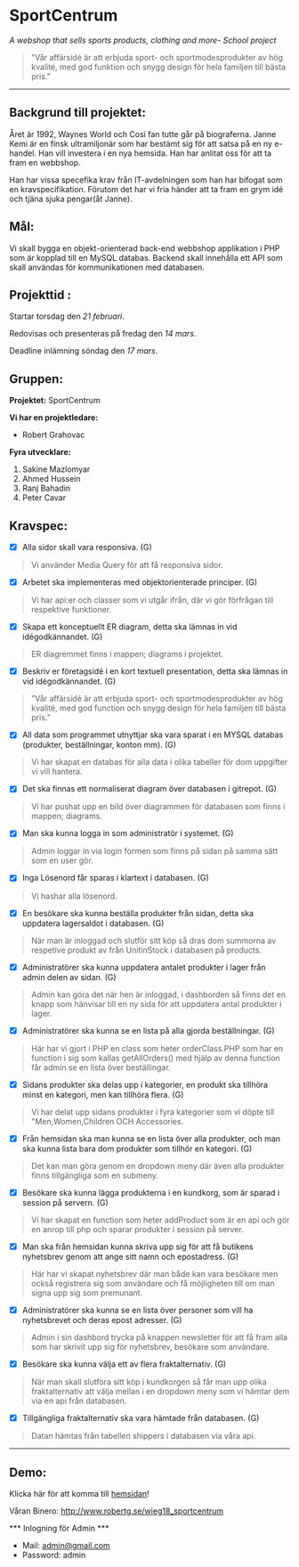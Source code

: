 # SportCentrum

_A webshop that sells sports products, clothing and more- School project_

> ”Vår affärsidé är att erbjuda sport- och sportmodesprodukter av hög kvalité, med god funktion och snygg design för hela familjen till bästa pris.”


***

## Backgrund till projektet:
Året är 1992, Waynes World och Cosí fan tutte går på biograferna. Janne Kemi är en finsk ultramiljonär som har bestämt sig för att satsa på en ny e-handel. Han vill investera i en nya hemsida. Han har anlitat oss för att ta fram en webbshop. 

Han har vissa specefika krav från IT-avdelningen som han har bifogat som en kravspecifikation. Förutom det har vi fria händer att ta fram en grym idé och tjäna sjuka pengar(åt Janne). 


## Mål:  

Vi skall bygga en objekt-orienterad back-end webbshop applikation i PHP som är kopplad till en MySQL databas. Backend skall innehålla ett API som skall användas för kommunikationen med databasen.

## Projekttid :

Startar torsdag den _21 februari_.

Redovisas och presenteras på fredag den _14 mars_.

Deadline inlämning söndag den _17 mars_.

## Gruppen:

__Projektet:__
SportCentrum

__Vi har en projektledare:__ 
- Robert Grahovac

__Fyra utvecklare:__ 
1. Sakine Mazlomyar 
2. Ahmed Hussein 
3. Ranj Bahadin 
4. Peter Cavar 

## Kravspec:
- [x] Alla sidor skall vara responsiva. (G)
> Vi använder Media Query för att få responsiva sidor.
- [x] Arbetet ska implementeras med objektorienterade principer. (G)
> Vi har api:er och classer som vi utgår ifrån, där vi gör förfrågan till respektive funktioner.
- [x] Skapa ett konceptuellt ER diagram, detta ska lämnas in vid idégodkännandet. (G)
> ER diagremmet finns i mappen; diagrams i projektet.
- [x] Beskriv er företagsidé i en kort textuell presentation, detta ska lämnas in vid idégodkännandet. (G)
> ”Vår affärsidé är att erbjuda sport- och sportmodesprodukter av hög kvalité, med god function och snygg design för hela familjen till bästa pris.”
- [x] All data som programmet utnyttjar ska vara sparat i en MYSQL databas (produkter, beställningar, konton mm). (G)
> Vi har skapat en databas för alla data i olika tabeller för dom uppgifter vi vill hantera.
- [x] Det ska finnas ett normaliserat diagram över databasen i gitrepot. (G)
> Vi har pushat upp en bild över diagrammen för databasen som finns i mappen; diagrams.
- [x] Man ska kunna logga in som administratör i systemet. (G)
> Admin loggar in via login formen som finns på sidan på samma sätt som en user gör.
- [x] Inga Lösenord får sparas i klartext i databasen. (G)
> Vi hashar alla lösenord.
- [x] En besökare ska kunna beställa produkter från sidan, detta ska uppdatera lagersaldot i databasen. (G)
> När man är inloggad och slutför sitt köp så dras dom summorna av respetive produkt av från UnitinStock i databasen på products.
- [x] Administratörer ska kunna uppdatera antalet produkter i lager från admin delen av sidan. (G)
> Admin kan göra det när hen är inloggad, i dashborden så finns det en knapp som hänvisar till en ny sida för att uppdatera antal produkter i lager.
- [x] Administratörer ska kunna se en lista på alla gjorda beställningar. (G)
> Här har vi gjort i PHP en class som heter orderClass.PHP som har en function i sig som kallas getAllOrders() med hjälp av denna function får admin se en lista över beställingar.
- [x] Sidans produkter ska delas upp i kategorier, en produkt ska tillhöra minst en kategori, men kan tillhöra flera. (G)
> Vi har delat upp sidans produkter i fyra kategorier som vi döpte till "Men,Women,Children OCH Accessories.
- [x] Från hemsidan ska man kunna se en lista över alla produkter, och man ska kunna lista bara dom produkter som tillhör en kategori. (G)
> Det kan man göra genom en dropdown meny där även alla produkter finns tillgängliga som en submeny.
- [x] Besökare ska kunna lägga produkterna i en kundkorg, som är sparad i session på servern. (G)
> Vi har skapat en function som heter addProduct som är en api och gör en anrop till php och sparar produkter i session på server.
- [x] Man ska från hemsidan kunna skriva upp sig för att få butikens nyhetsbrev genom att ange sitt namn och epostadress. (G)
> Här har vi skapat nyhetsbrev där man både kan vara besökare men också registrera sig som användare och få möjligheten till om man signa upp sig som premunant.
- [x] Administratörer ska kunna se en lista över personer som vill ha nyhetsbrevet och deras epost adresser. (G)
> Admin i sin dashbord trycka på knappen newsletter för att få fram alla som har skrivit upp sig för nyhetsbrev, besökare som användare.
- [x] Besökare ska kunna välja ett av flera fraktalternativ. (G)
> När man skall slutföra sitt köp i kundkorgen så får man upp olika fraktalternativ att välja mellan i en dropdown meny som vi hämtar dem via en api från databasen.
- [x] Tillgängliga fraktalternativ ska vara hämtade från databasen. (G)
> Datan hämtas från tabellen shippers i databasen via våra api.

***

## Demo:
Klicka här för att komma till [hemsidan](http://www.robertg.se/wieg18_sportcentrum)!


Våran Binero: http://www.robertg.se/wieg18_sportcentrum





*** Inlogning för Admin ***


- Mail: admin@gmail.com 
- Password: admin 

